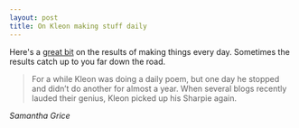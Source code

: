 ```yaml
---
layout: post
title: On Kleon making stuff daily
---
```


Here's a [great bit](https://austinkleon.com/2007/03/08/newspaper-blackout-poems-in-torontos-national-post/) on the results of making things every day. Sometimes the results catch up to you far down the road.

> For a while Kleon was doing a daily poem, but one day he stopped and didn’t do another for almost a year. When several blogs recently lauded their genius, Kleon picked up his Sharpie again. 

<cite>Samantha Grice</cite>
